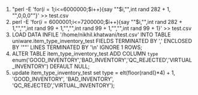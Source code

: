 1. "perl -E 'for($i=1;$i<=6000000;$i++){say ""$i,"",int rand 282 + 1, "",0,0,0""}' >> test.csv
2. perl -E 'for($i=6000001;$i<=7200000;$i++){say ""$i,"",int rand 282 + 1,"","",int rand 99 + 1,"","",int rand 99 + 1,"","",int rand 99 + 1}' >> test.csv
3. LOAD DATA INFILE '/home/nikhil.khatwani/test.csv' INTO TABLE uniware.item_type_inventory_test FIELDS TERMINATED BY ',' ENCLOSED BY '""' LINES TERMINATED BY '\n' IGNORE 1 ROWS;
4. ALTER TABLE item_type_inventory_test ADD COLUMN `type` enum('GOOD_INVENTORY','BAD_INVENTORY','QC_REJECTED','VIRTUAL_INVENTORY') DEFAULT NULL; 
5. update item_type_inventory_test set type = elt(floor(rand()*4) + 1, 'GOOD_INVENTORY', 'BAD_INVENTORY', 'QC_REJECTED','VIRTUAL_INVENTORY');
